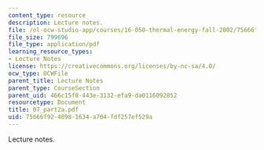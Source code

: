 ```yaml
---
content_type: resource
description: Lecture notes.
file: /ol-ocw-studio-app/courses/16-050-thermal-energy-fall-2002/75666f9248981634a704fdf257ef529a_07_part2a.pdf
file_size: 799696
file_type: application/pdf
learning_resource_types:
- Lecture Notes
license: https://creativecommons.org/licenses/by-nc-sa/4.0/
ocw_type: OCWFile
parent_title: Lecture Notes
parent_type: CourseSection
parent_uid: 466c15f8-443e-3132-efa9-da0116092852
resourcetype: Document
title: 07_part2a.pdf
uid: 75666f92-4898-1634-a704-fdf257ef529a
---
```

Lecture notes.
